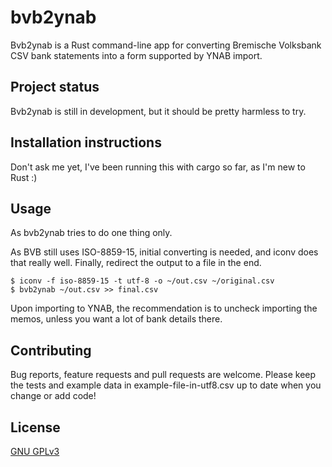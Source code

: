 # bvb2ynab

Bvb2ynab is a Rust command-line app for converting Bremische Volksbank CSV bank
statements into a form supported by YNAB import.

## Project status

Bvb2ynab is still in development, but it should be pretty harmless to try.

## Installation instructions
Don't ask me yet, I've been running this with cargo so far, as I'm new to Rust :)


## Usage
As bvb2ynab tries to do one thing only.

As BVB still uses ISO-8859-15, initial converting is needed, and iconv does that really well.
Finally, redirect the output to a file in the end.

```
$ iconv -f iso-8859-15 -t utf-8 -o ~/out.csv ~/original.csv
$ bvb2ynab ~/out.csv >> final.csv 

```

Upon importing to YNAB, the recommendation is to uncheck importing the memos, unless 
you want a lot of bank details there.

## Contributing
Bug reports, feature requests and pull requests are welcome. 
Please keep the tests and example data in example-file-in-utf8.csv up to date when you 
change or add code!


## License
[GNU GPLv3](https://choosealicense.com/licenses/gpl-3.0/)
